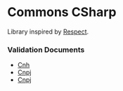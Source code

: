 # Commons CSharp

Library inspired by [Respect].

[Respect]: <https://github.com/Respect/Validation>
   

### Validation Documents
   
* [Cnh]
* [Cnpj]
* [Cnpj]
   
   
 [Cnh]: <https://github.com/kleberksms/commonsCSharp/blob/master/Validation.Docs/Cnh.md>
 [Cnpj]: <https://github.com/kleberksms/commonsCSharp/blob/master/Validation.Docs/Cnj.md>
 [Cnpj]: <https://github.com/kleberksms/commonsCSharp/blob/master/Validation.Docs/Cnpj.md>